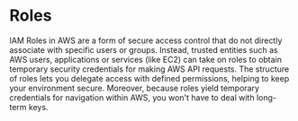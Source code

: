 # Roles

IAM Roles in AWS are a form of secure access control that do not directly associate with specific users or groups. Instead, trusted entities such as AWS users, applications or services (like EC2) can take on roles to obtain temporary security credentials for making AWS API requests. The structure of roles lets you delegate access with defined permissions, helping to keep your environment secure. Moreover, because roles yield temporary credentials for navigation within AWS, you won't have to deal with long-term keys.